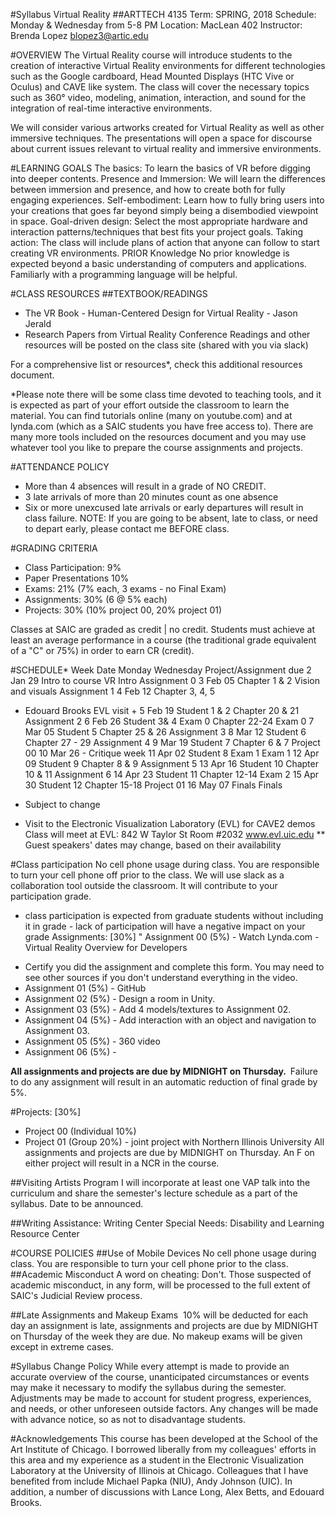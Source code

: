 #Syllabus Virtual Reality
##ARTTECH 4135
Term: SPRING, 2018
Schedule: Monday & Wednesday from 5-8 PM
Location: MacLean 402
Instructor: Brenda Lopez blopez3@artic.edu
 

#OVERVIEW
The Virtual Reality course will introduce students to the creation of interactive Virtual Reality environments for different technologies such as the Google cardboard, Head Mounted Displays (HTC Vive or Oculus) and CAVE like system. The class will cover the necessary topics such as 360° video, modeling, animation, interaction, and sound for the integration of real-time interactive environments. 

We will consider various artworks created for Virtual Reality as well as other immersive techniques. The presentations will open a space for discourse about current issues relevant to virtual reality and immersive environments.
 
#LEARNING GOALS
The basics: To learn the basics of VR before digging into deeper contents.
Presence and Immersion: We will learn the differences between immersion and presence, and how to create both for fully engaging experiences.
Self-embodiment: Learn how to fully bring users into your creations that goes far beyond simply being a disembodied viewpoint in space.
Goal-driven design: Select the most appropriate hardware and interaction patterns/techniques that best fits your project goals.
Taking action: The class will include plans of action that anyone can follow to start creating VR environments.
PRIOR Knowledge
No prior knowledge is expected beyond a basic understanding of computers and applications. Familiarly with a programming language will be helpful. 
 
#CLASS RESOURCES
##TEXTBOOK/READINGS
- The VR Book - Human-Centered Design for Virtual Reality - Jason Jerald 
- Research Papers from Virtual Reality Conference
Readings and other resources will be posted on the class site (shared with you via slack)

For a comprehensive list or resources*, check this additional resources document.

*Please note there will be some class time devoted to teaching tools, and it is expected as part of your effort outside the classroom to learn the material. You can find tutorials online (many on youtube.com) and at lynda.com (which as a SAIC students you have free access to). There are many more tools included on the resources document and you may use whatever tool you like to prepare the course assignments and projects.

#ATTENDANCE POLICY
- More than 4 absences will result in a grade of NO CREDIT.
- 3 late arrivals of more than 20 minutes count as one absence
- Six or more unexcused late arrivals or early departures will result in class failure.
NOTE: If you are going to be absent, late to class, or need to depart early, please contact me BEFORE class.

#GRADING CRITERIA
- Class Participation: 9% 
- Paper Presentations 10% 
- Exams: 21% (7% each, 3 exams - no Final Exam) 
- Assignments: 30% (6 @ 5% each) 
- Projects: 30% (10% project 00, 20% project 01)

Classes at SAIC are graded as credit | no credit. 
Students must achieve at least an average performance in a course (the traditional grade equivalent of a "C" or 75%) in order to earn CR (credit).  

#SCHEDULE* 
Week	Date	Monday	Wednesday	Project/Assignment due
2	Jan 29	Intro to course	VR Intro	Assignment 0
3	Feb 05	Chapter 1 & 2	Vision and visuals	Assignment 1
4	Feb 12	Chapter 3, 4, 5
- Edouard Brooks	EVL visit +	
5	Feb 19	Student 1 & 2	Chapter 20 & 21	Assignment 2
6	Feb 26	Student 3& 4
	Exam 0
Chapter 22-24	Exam 0
7	Mar 05	Student 5	Chapter 25 & 26	Assignment 3
8	Mar 12	Student 6	Chapter 27 - 29	Assignment 4
9	Mar 19	Student 7	Chapter 6 & 7	Project 00
10	Mar 26	-		Critique week
11	Apr 02	Student 8	Exam 1	Exam 1
12	Apr 09	Student 9	Chapter 8 & 9	Assignment 5
13	Apr 16	Student 10	Chapter 10 & 11	Assignment 6
14	Apr 23	Student 11	Chapter 12-14	Exam 2
15	Apr 30	Student 12	Chapter 15-18	Project 01
16	May 07	Finals	Finals	

* Subject to change	
+ Visit to the Electronic Visualization Laboratory (EVL) for CAVE2 demos 
  Class will meet at EVL: 842 W Taylor St Room #2032   www.evl.uic.edu
** Guest speakers' dates may change, based on their availability

#Class participation
No cell phone usage during class. You are responsible to turn your cell phone off prior to the class. We will use slack as a collaboration tool outside the classroom. It will contribute to your participation grade. 
* class participation is expected from graduate students without including it in grade - lack of participation will have a negative impact on your grade 
Assignments: [30%] 
"	Assignment 00 (5%) - Watch Lynda.com - Virtual Reality Overview for Developers 
- Certify you did the assignment and complete this form. You may need to see other sources if you don't understand everything in the video. 
- Assignment 01 (5%) - GitHub 
- Assignment 02 (5%) - Design a room in Unity. 
- Assignment 03 (5%) - Add 4 models/textures to Assignment 02. 
- Assignment 04 (5%) - Add interaction with an object and navigation to Assignment 03.
- Assignment 05 (5%) - 360 video
- Assignment 06 (5%) -  

**All assignments and projects are due by MIDNIGHT on Thursday. **
Failure to do any assignment will result in an automatic reduction of final grade by 5%. 

#Projects: [30%] 
- Project 00 (Individual 10%)
- Project 01 (Group 20%) - joint project with Northern Illinois University
All assignments and projects are due by MIDNIGHT on Thursday. 
An F on either project will result in a NCR in the course.

##Visiting Artists Program
I will incorporate at least one VAP talk into the curriculum and share the semester's lecture schedule as a part of the syllabus. Date to be announced.

##Writing Assistance: Writing Center
Special Needs: Disability and Learning Resource Center

#COURSE POLICIES
##Use of Mobile Devices 
No cell phone usage during class. You are responsible to turn your cell phone prior to the class. 
##Academic Misconduct 
A word on cheating: Don't. Those suspected of academic misconduct, in any form, will be processed to the full extent of SAIC's Judicial Review process. 

##Late Assignments and Makeup Exams 
10% will be deducted for each day an assignment is late, assignments and projects are due by MIDNIGHT on 
Thursday of the week they are due. No makeup exams will be given except in extreme cases. 

#Syllabus Change Policy 
While every attempt is made to provide an accurate overview of the course, unanticipated circumstances or events may make it necessary to modify the syllabus during the semester. Adjustments may be made to account for student progress, experiences, and needs, or other unforeseen outside factors. Any changes will be made with advance notice, so as not to disadvantage students. 

#Acknowledgements 
This course has been developed at the School of the Art Institute of Chicago. I borrowed liberally from my colleagues' efforts in this area and my experience as a student in the Electronic Visualization Laboratory at the University of Illinois at Chicago. Colleagues that I have benefited from include Michael Papka (NIU), Andy Johnson (UIC). In addition, a number of discussions with Lance Long, Alex Betts, and Edouard Brooks. 

